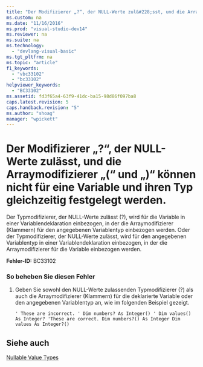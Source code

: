```yaml
---
title: "Der Modifizierer „?“, der NULL-Werte zul&#228;sst, und die Arraymodifizierer „(“ und „)“ k&#246;nnen nicht f&#252;r eine Variable und ihren Typ gleichzeitig festgelegt werden."
ms.custom: na
ms.date: "11/16/2016"
ms.prod: "visual-studio-dev14"
ms.reviewer: na
ms.suite: na
ms.technology: 
  - "devlang-visual-basic"
ms.tgt_pltfrm: na
ms.topic: "article"
f1_keywords: 
  - "vbc33102"
  - "bc33102"
helpviewer_keywords: 
  - "BC33102"
ms.assetid: fd3f65a4-63f9-41dc-ba15-98d86f097ba8
caps.latest.revision: 5
caps.handback.revision: "5"
ms.author: "shoag"
manager: "wpickett"
---
```

# Der Modifizierer „?“, der NULL-Werte zul&#228;sst, und die Arraymodifizierer „(“ und „)“ k&#246;nnen nicht f&#252;r eine Variable und ihren Typ gleichzeitig festgelegt werden.
Der Typmodifizierer, der NULL\-Werte zulässt \(?\), wird für die Variable in einer Variablendeklaration einbezogen, in der die Arraymodifizierer \(Klammern\) für den angegebenen Variablentyp einbezogen werden. Oder der Typmodifizierer, der NULL\-Werte zulässt, wird für den angegebenen Variablentyp in einer Variablendeklaration einbezogen, in der die Arraymodifizierer für die Variable einbezogen werden.  
  
 **Fehler\-ID:** BC33102  
  
### So beheben Sie diesen Fehler  
  
1.  Geben Sie sowohl den NULL\-Werte zulassenden Typmodifizierer \(?\) als auch die Arraymodifizierer \(Klammern\) für die deklarierte Variable oder den angegebenen Variablentyp an, wie im folgenden Beispiel gezeigt.  
  
    ```vb#  
    ' These are incorrect. ' Dim numbers? As Integer() ' Dim values() As Integer? 'These are correct. Dim numbers?() As Integer Dim values As Integer?()  
    ```  
  
## Siehe auch  
 [Nullable Value Types](../Topic/Nullable%20Value%20Types%20\(Visual%20Basic\).md)